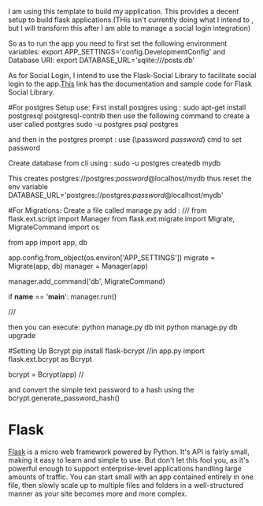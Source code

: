 I am using this template to build my application. This provides a decent setup to build flask applications.(THis isn't currently doing what I intend to , but I will transform this after I am able to manage a social login integration)

So as to run the app you need to first set the following environment variables:
export APP_SETTINGS='config.DevelopmentConfig'
and Database URI:
export DATABASE_URL='sqlite:///posts.db'

As for Social Login, I intend to use the Flask-Social Library to facilitate social login to the app.[This](https://github.com/mattupstate/flask-social) link has the documentation and sample code for Flask Social Library.

#For postgres Setup use:
First install postgres using :
sudo apt-get install postgresql postgresql-contrib
then use the following command to create a user called postgres
sudo -u postgres psql postgres

and then in the postgres prompt :
use (\password  *password*) cmd to set password

Create database from cli using :
 sudo -u postgres createdb mydb

This creates postgres://postgres:*password*@localhost/mydb
thus reset the env variable 
DATABASE_URL='postgres://postgres:*password*@localhost/mydb' 


#For Migrations:
Create a file called manage.py
add :
///
from flask.ext.script import Manager
from flask.ext.migrate import Migrate, MigrateCommand
import os

from app import app, db

app.config.from_object(os.environ['APP_SETTINGS'])
migrate = Migrate(app, db)
manager = Manager(app)

manager.add_command('db', MigrateCommand)

if __name__ == '__main__':
	manager.run()

///

then you can execute:
python manage.py db init
python manage.py db upgrade

#Setting Up Bcrypt
pip install flask-bcrypt
//in app.py
import flask.ext.bcrypt as Bcrypt

bcrypt = Bcrypt(app)
//

and convert the simple text password to a hash using the bcrypt.generate_password_hash()



# Flask

[Flask](http://flask.pocoo.org/) is a micro web framework powered by Python. It's API is fairly small, making it easy to learn and simple to use. But don't let this fool you, as it's powerful enough to support enterprise-level applications handling large amounts of traffic. You can start small with an app contained entirely in one file, then slowly scale up to multiple files and folders in a well-structured manner as your site becomes more and more complex.



